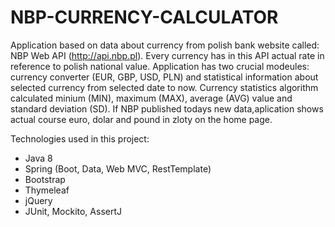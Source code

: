 # NBP-CURRENCY-CALCULATOR

Application based on data about currency from polish bank website called: NBP Web API (http://api.nbp.pl). 
Every currency has in this API actual rate in reference to polish national value.
Application has two crucial modeules: currency converter (EUR, GBP, USD, PLN) and statistical information about selected currency from selected date to now. 
Currency statistics algorithm calculated minium (MIN), maximum (MAX), average (AVG) value and standard deviation (SD).
If NBP published todays new data,aplication shows actual course euro, dolar and pound  in zloty on the home page.

Technologies used in this project:
- Java 8
- Spring (Boot, Data, Web MVC, RestTemplate)
- Bootstrap
- Thymeleaf
- jQuery
- JUnit, Mockito, AssertJ
